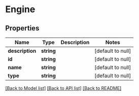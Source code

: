 # Engine

## Properties
Name | Type | Description | Notes
------------ | ------------- | ------------- | -------------
**description** | **string** |  | [default to null]
**id** | **string** |  | [default to null]
**name** | **string** |  | [default to null]
**type** | **string** |  | [default to null]

[[Back to Model list]](../README.md#documentation-for-models) [[Back to API list]](../README.md#documentation-for-api-endpoints) [[Back to README]](../README.md)


